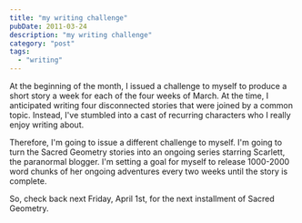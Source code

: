```yaml
---
title: "my writing challenge"
pubDate: 2011-03-24
description: "my writing challenge"
category: "post"
tags:
  - "writing"
---
```


At the beginning of the month, I issued a challenge to myself to produce a short story a week for each of the four weeks of March. At the time, I anticipated writing four disconnected stories that were joined by a common topic. Instead, I've stumbled into a cast of recurring characters who I really enjoy writing about.

Therefore, I'm going to issue a different challenge to myself. I'm going to turn the Sacred Geometry stories into an ongoing series starring Scarlett, the paranormal blogger. I'm setting a goal for myself to release 1000-2000 word chunks of her ongoing adventures every two weeks until the story is complete.

So, check back next Friday, April 1st, for the next installment of Sacred Geometry.
